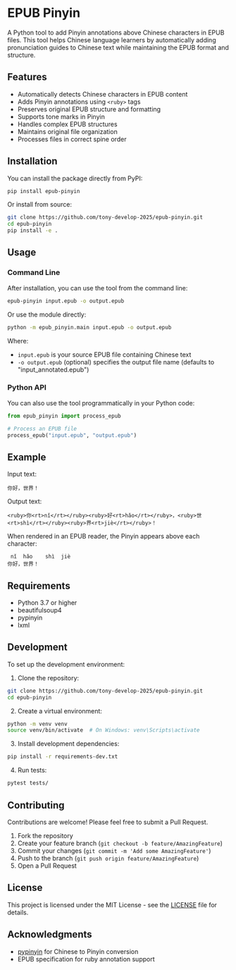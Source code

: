 # EPUB Pinyin

A Python tool to add Pinyin annotations above Chinese characters in EPUB files. This tool helps Chinese language learners by automatically adding pronunciation guides to Chinese text while maintaining the EPUB format and structure.

## Features

- Automatically detects Chinese characters in EPUB content
- Adds Pinyin annotations using `<ruby>` tags
- Preserves original EPUB structure and formatting
- Supports tone marks in Pinyin
- Handles complex EPUB structures
- Maintains original file organization
- Processes files in correct spine order

## Installation

You can install the package directly from PyPI:

```bash
pip install epub-pinyin
```

Or install from source:

```bash
git clone https://github.com/tony-develop-2025/epub-pinyin.git
cd epub-pinyin
pip install -e .
```

## Usage

### Command Line

After installation, you can use the tool from the command line:

```bash
epub-pinyin input.epub -o output.epub
```

Or use the module directly:

```bash
python -m epub_pinyin.main input.epub -o output.epub
```

Where:
- `input.epub` is your source EPUB file containing Chinese text
- `-o output.epub` (optional) specifies the output file name (defaults to "input_annotated.epub")

### Python API

You can also use the tool programmatically in your Python code:

```python
from epub_pinyin import process_epub

# Process an EPUB file
process_epub("input.epub", "output.epub")
```

## Example

Input text:
```
你好，世界！
```

Output text:
```
<ruby>你<rt>nǐ</rt></ruby><ruby>好<rt>hǎo</rt></ruby>，<ruby>世<rt>shì</rt></ruby><ruby>界<rt>jiè</rt></ruby>！
```

When rendered in an EPUB reader, the Pinyin appears above each character:
```
 nǐ  hǎo    shì  jiè
你好，世界！
```

## Requirements

- Python 3.7 or higher
- beautifulsoup4
- pypinyin
- lxml

## Development

To set up the development environment:

1. Clone the repository:
```bash
git clone https://github.com/tony-develop-2025/epub-pinyin.git
cd epub-pinyin
```

2. Create a virtual environment:
```bash
python -m venv venv
source venv/bin/activate  # On Windows: venv\Scripts\activate
```

3. Install development dependencies:
```bash
pip install -r requirements-dev.txt
```

4. Run tests:
```bash
pytest tests/
```

## Contributing

Contributions are welcome! Please feel free to submit a Pull Request.

1. Fork the repository
2. Create your feature branch (`git checkout -b feature/AmazingFeature`)
3. Commit your changes (`git commit -m 'Add some AmazingFeature'`)
4. Push to the branch (`git push origin feature/AmazingFeature`)
5. Open a Pull Request

## License

This project is licensed under the MIT License - see the [LICENSE](LICENSE) file for details.

## Acknowledgments

- [pypinyin](https://github.com/mozillazg/python-pinyin) for Chinese to Pinyin conversion
- EPUB specification for ruby annotation support 